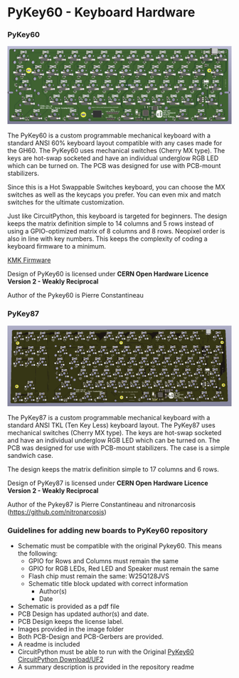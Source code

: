 # PyKey60 - Keyboard Hardware

### PyKey60

![PyKey60](./pykey60/images/PyKey60.PNG)

The PyKey60 is a custom programmable mechanical keyboard with a standard ANSI 60% keyboard layout compatible with any cases made for the GH60. The PyKey60 uses mechanical switches (Cherry MX type). The keys are hot-swap socketed and have an individual underglow RGB LED which can be turned on. The PCB was designed for use with PCB-mount stabilizers.

Since this is a Hot Swappable Switches keyboard, you can choose the MX switches as well as the keycaps you prefer. You can even mix and match switches for the ultimate customization.

Just like CircuitPython, this keyboard is targeted for beginners. The design keeps the matrix definition simple to 14 columns and 5 rows instead of using a GPIO-optimized matrix of 8 columns and 8 rows. Neopixel order is also in line with key numbers. This keeps the complexity of coding a keyboard firmware to a minimum.

[KMK Firmware](https://github.com/KMKfw/kmk_firmware/tree/master/boards/jpconstantineau/PyKey60)

Design of PyKey60 is licensed under **CERN Open Hardware Licence Version 2 - Weakly Reciprocal**

Author of the Pykey60 is Pierre Constantineau

### PyKey87

![PyKey87](./pykey87/images/PyKey87.PNG)

The PyKey87 is a custom programmable mechanical keyboard with a standard ANSI TKL (Ten Key Less) keyboard layout. The PyKey87 uses mechanical switches (Cherry MX type). The keys are hot-swap socketed and have an individual underglow RGB LED which can be turned on. The PCB was designed for use with PCB-mount stabilizers.  The case is a simple sandwich case.

The design keeps the matrix definition simple to 17 columns and 6 rows.

Design of PyKey87 is licensed under **CERN Open Hardware Licence Version 2 - Weakly Reciprocal**

Author of the Pykey87 is Pierre Constantineau and nitronarcosis (https://github.com/nitronarcosis)

### Guidelines for adding new boards to PyKey60 repository

* Schematic must be compatible with the original Pykey60.  This means the following:
  * GPIO for Rows and Columns must remain the same
  * GPIO for RGB LEDs, Red LED and Speaker must remain the same
  * Flash chip must remain the same: W25Q128JVS
  * Schematic title block updated with correct information
    * Author(s)
    * Date
* Schematic is provided as a pdf file
* PCB Design has updated author(s) and date.
* PCB Design keeps the license label.
* Images provided in the image folder
* Both PCB-Design and PCB-Gerbers are provided.
* A readme is included
* CircuitPython must be able to run with the Original [PyKey60 CircuitPython Download/UF2](https://circuitpython.org/board/jpconstantineau_pykey60/)
* A summary description is provided in the repository readme
